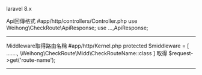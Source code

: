 laravel 8.x

Api回傳格式
#app/http/controllers/Controller.php
use Weihong\CheckRoute\ApiResponse;
use ...,ApiResponse;

------------------------------------------------------

Middleware取得路由名稱
#app/http/Kernel.php
protected $middleware = [
    .......,
    \Weihong\CheckRoute\Midd\CheckRouteName::class
]
取得
$request->get('route-name');

------------------------------------------------------